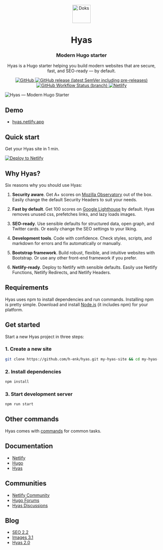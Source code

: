 <p align="center">
  <a href="https://gethyas.com/">
    <img alt="Doks" src="https://hyas.netlify.app/hyas.svg" width="60">
  </a>
</p>

<h1 align="center">
  Hyas
</h1>

<h3 align="center">
  Modern Hugo starter
</h3>

<p align="center">
  Hyas is a Hugo starter helping you build modern websites that are secure, fast, and SEO-ready — by default.
</p>

<p align="center">
  <a href="https://github.com/h-enk/hyas/blob/master/LICENSE">
    <img src="https://img.shields.io/github/license/h-enk/hyas?style=flat-square" alt="GitHub">
  </a>
  <a href="https://github.com/h-enk/hyas/releases">
    <img src="https://img.shields.io/github/v/release/h-enk/hyas?include_prereleases&style=flat-square"alt="GitHub release (latest SemVer including pre-releases)">
  </a>
  <a href="https://github.com/h-enk/hyas/actions?query=workflow%3A%22Hyas+CI%22">
    <img src="https://img.shields.io/github/workflow/status/h-enk/hyas/Hyas%20CI/master?style=flat-square" alt="GitHub Workflow Status (branch)">
  </a>
  <a href="https://app.netlify.com/sites/hyas/deploys">
    <img src="https://img.shields.io/netlify/895a161c-86be-48a2-8c57-a8c5d68cd1a4?style=flat-square" alt="Netlify">
  </a>
</p>

![Hyas — Modern Hugo Starter](https://raw.githubusercontent.com/h-enk/hyas/master/images/tn.png)

## Demo

- [hyas.netlify.app](https://hyas.netlify.app/)

## Quick start

Get your Hyas site in 1 min.

[![Deploy to Netlify](https://www.netlify.com/img/deploy/button.svg)](https://app.netlify.com/start/deploy?repository=https://github.com/h-enk/hyas)

## Why Hyas?

Six reasons why you should use Hyas:

1. __Security aware__. Get A+ scores on [Mozilla Observatory](https://observatory.mozilla.org/analyze/hyas.netlify.app) out of the box. Easily change the default Security Headers to suit your needs.

2. __Fast by default__. Get 100 scores on [Google Lighthouse](https://googlechrome.github.io/lighthouse/viewer/?gist=8b7aec005ae7b9e128ad5c4e2f125fea) by default. Hyas removes unused css, prefetches links, and lazy loads images.

3. __SEO-ready__. Use sensible defaults for structured data, open graph, and Twitter cards. Or easily change the SEO settings to your liking.

4. __Development tools__. Code with confidence. Check styles, scripts, and markdown for errors and fix automatically or manually.

5. __Bootstrap framework__. Build robust, flexible, and intuitive websites with Bootstrap. Or use any other front-end framework if you prefer.

6. __Netlify-ready__. Deploy to Netlify with sensible defaults. Easily use Netlify Functions, Netlify Redirects, and Netlify Headers.

## Requirements

Hyas uses npm to install dependencies and run commands. Installing npm is pretty simple. Download and install [Node.js](https://nodejs.org/) (it includes npm) for your platform.

## Get started

Start a new Hyas project in three steps:

### 1. Create a new site

```bash
git clone https://github.com/h-enk/hyas.git my-hyas-site && cd my-hyas-site
```

### 2. Install dependencies

```bash
npm install
```

### 3. Start development server

```bash
npm run start
```

## Other commands

Hyas comes with [commands](https://gethyas.com/docs/prologue/commands/) for common tasks.

## Documentation

- [Netlify](https://docs.netlify.com/)
- [Hugo](https://gohugo.io/documentation/)
- [Hyas](https://gethyas.com/)

## Communities

- [Netlify Community](https://community.netlify.com/)
- [Hugo Forums](https://discourse.gohugo.io/)
- [Hyas Discussions](https://github.com/h-enk/hyas/discussions)

## Blog
<!--START_SECTION:feed-->
* [SEO 2.2](https:&#x2F;&#x2F;gethyas.com&#x2F;blog&#x2F;seo-2-2&#x2F;)
* [Images 3.1](https:&#x2F;&#x2F;gethyas.com&#x2F;blog&#x2F;images-3-1&#x2F;)
* [Hyas 2.0](https:&#x2F;&#x2F;gethyas.com&#x2F;blog&#x2F;hyas-2&#x2F;)
<!--END_SECTION:feed-->